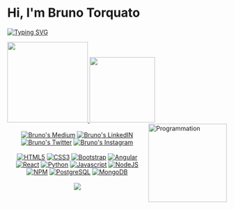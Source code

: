 # Hi, I'm Bruno Torquato

[![Typing SVG](https://readme-typing-svg.herokuapp.com?color=8711BD&lines=Hello%2C+world!;Welcome+to+my+Github)](https://git.io/typing-svg)

<!-- [![Twitter](https://img.shields.io/badge/Twitter-%231DA1F2.svg?&style=flat-square&logo=twitter&logoColor=white)](https://twitter.com/warengonzaga) [![LinkedIn](https://img.shields.io/badge/LinkedIn-%230077B5.svg?&style=flat-square&logo=linkedin&logoColor=white)](https://linkedin.com/in/warengonzagaofficial) [![YouTube](https://img.shields.io/badge/YouTube-%23FF0000.svg?&style=flat-square&logo=youtube&logoColor=white)](https://youtube.com/warengonzaga) [![DEV](https://img.shields.io/badge/DEV-%23000000.svg?&style=flat-square&logo=dev.to&logoColor=white)](https://dev.to/warengonzaga) [![BMC](https://img.shields.io/badge/BuyMeaCoffee-%23FFDD00.svg?&style=flat-square&logo=buy-me-a-coffee&logoColor=black)](https://bmc.xyz/warengonzaga) -->

<div>
  <a href="https://github.com/schwarzx">
<!--   <img height="180em" src="https://github-readme-stats.vercel.app/api?username=schwarzx&show_icons=true&theme=radical&include_all_commits=true&count_private=true" />
  <img height="180em" src="https://github-readme-stats.vercel.app/api/top-langs/?username=schwarzx&layout=compact&langs_count=16&theme=dracula" />
  <img align="right" src="https://i.giphy.com/media/LmNwrBhejkK9EFP504/200w.webp" alt="Programmation" width="175" /> -->
  <img height="185em" src="https://github-readme-stats.vercel.app/api?username=schwarzx&show_icons=true&theme=react&title_color=8711bd&icon_color=8711bd&hide_border=true&include_all_commits=true&count_private=true"/>
  <img height="150em" src="https://github-readme-stats.vercel.app/api/top-langs/?username=schwarzx&theme=react&title_color=8711bd&icon_color=8711bd&hide_border=true&layout=compact"/>
  <img align="right" src="https://i.giphy.com/media/LmNwrBhejkK9EFP504/200w.webp" alt="Programmation" width="180">
<div>
<br /> 

<div align="center">
  <a href="https://medium.com/@schwarzx" target="_blank"><img alt="Bruno's Medium" src="https://img.shields.io/badge/Medium-12100E?style=for-the-badge&logo=medium&logoColor=white" /></a>
  <a href="https://www.linkedin.com/in/brunotsc/" target="_blank"><img alt="Bruno's LinkedIN" src="https://img.shields.io/badge/LinkedIn-0077B5?style=for-the-badge&logo=linkedin&logoColor=white" /></a>
  <a href="https://twitter.com/_schwarzx" target="_blank"><img  alt="Bruno's Twitter"  src="https://img.shields.io/badge/Twitter-1DA1F2?style=for-the-badge&logo=twitter&logoColor=white" /></a>
  <a href="https://www.linkedin.com/in/brunotsc/" target="_blank"><img alt="Bruno's Instagram" src="https://img.shields.io/badge/Instagram-E4405F?style=for-the-badge&logo=instagram&logoColor=white" /></a>
</div>
<br />


<div align="center">   
  <a href="https://www.w3.org/html/" target="_blank"><img  alt="HTML5" src="https://img.icons8.com/color/30/000000/html-5.png" /></a>
  <a href="https://www.w3schools.com/css/" target="_blank"><img  alt="CSS3" src="https://img.icons8.com/color/30/000000/css3.png" /></a>
  <a href="https://getbootstrap.com/" target="_blank"><img alt="Bootstrap" src="https://img.icons8.com/color/30/000000/bootstrap.png" /></a>
  <a href="https://angular.io/" target="_blank"><img alt="Angular" src="https://img.icons8.com/color/30/000000/angularjs.png" /></a>
  <a href="https://reactjs.org/" target="_blank"><img alt="React" src="https://img.icons8.com/plasticine/30/000000/react.png" /></a>
  <a href="https://www.python.org/doc/" target="_blank"><img  alt="Python" src="https://img.icons8.com/color/30/000000/python.png" /></a>
  <a href="https://developer.mozilla.org/en-US/docs/Web/JavaScript" target="_blank"><img  alt="Javascript" src="https://img.icons8.com/color/30/000000/javascript.png" /></a>
  <a href="https://nodejs.org/en/docs/" target="_blank"><img  alt="NodeJS" src="https://img.icons8.com/color/30/000000/nodejs.png" /></a>
  <a href="https://www.npmjs.com/" target="_blank"><img  alt="NPM" src="https://img.icons8.com/color/30/000000/npm.png" /></a>
  <a href="https://www.postgresql.org/" target="_blank"><img  alt="PostgreSQL" src="https://img.icons8.com/color/30/000000/postgreesql.png" /></a>
  <a href="https://www.mongodb.com/" target="_blank"><img  alt="MongoDB" src="https://img.icons8.com/color/30/000000/mongodb.png" /></a> 
  <br />
  <br />
  <a href="https://hits.seeyoufarm.com" target="_blank"><img src="https://hits.seeyoufarm.com/api/count/incr/badge.svg?url=https%3A%2F%2Fgithub.com%2Fschwarzx%2Fhit-counter&count_bg=%238711BD&title_bg=%23555555&icon=&icon_color=%23E7E7E7&title=hits&edge_flat=true"/></a>
<!--   <a href="https://hits.seeyoufarm.com"><img src="https://hits.seeyoufarm.com/api/count/incr/badge.svg?url=https%3A%2F%2Fgithub.com%2Fschwarzx%2Fhit-counter&count_bg=%238711BD&title_bg=%23555555&icon=&icon_color=%23E7E7E7&title=hits&edge_flat=true"/></a> -->
</div>
<br />
<br />  

##

  
